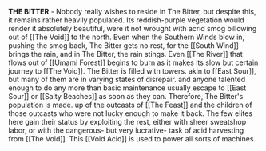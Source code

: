 **THE BITTER** - Nobody really wishes to reside in The Bitter, but despite this, it remains rather heavily populated. Its reddish-purple vegetation would render it absolutely beautiful, were it not wrought with acrid smog billowing out of [[The Void]] to the north. Even when the Southern Winds blow in, pushing the smog back, The Bitter gets no rest, for the [[South Wind]] brings the rain, and in The Bitter, the rain stings. Even [[The River]] that flows out of [[Umami Forest]] begins to burn as it makes its slow but certain journey to [[The Void]]. 
The Bitter is filled with towers. akin to [[East Sour]], but many of them are in varying states of disrepair. and anyone talented enough to do any more than basic maintenance usually escape to [[East Sour]] or [[Salty Beaches]] as soon as they can. 
Therefore, The Bitter's population is made. up of the outcasts of [[The Feast]] and the children of those outcasts who were not lucky enough to make it back. The few elites here gain their status by exploiting the rest, either with sheer sweatshop labor, or with the dangerous- but very lucrative- task of acid harvesting from [[The Void]]. This [[Void Acid]] is used to power all sorts of machines.